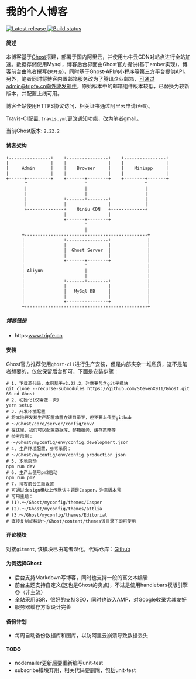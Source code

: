 # 我的个人博客

<a href="https://github.com/StevenX911/Ghost/releases/">
    <img src="https://img.shields.io/github/release/StevenX911/Ghost.svg" alt="Latest release" />
</a>
<a href="https://travis-ci.org/StevenX911/Ghost">
    <img src="https://travis-ci.org/StevenX911/Ghost.svg?branch=master" alt="Build status" />
</a>

#### 简述

本博客基于[Ghost](./Ghost.md)搭建，部署于国内阿里云，并使用七牛云CDN对站点进行全站加速。数据存储使用Mysql，博客后台界面由Ghost官方提供(基于ember实现)，博客前台由笔者撰写(`未开源`)，同时基于Ghost-API向小程序等第三方平台提供API。另外，笔者同时将博客内置邮箱服务改为了腾讯企业邮箱，可通过admin@tripfe.cn向外收发邮件，原始版本中的邮箱组件版本较低，已替换为较新版本，并配置上线可用。

博客全站使用HTTPS协议访问，相关证书通过阿里云申请(`免费`)。

Travis-CI配置`.travis.yml`更改通知功能，改为笔者gmail。

当前Ghost版本: `2.22.2`

#### 博客架构
```shell
+----------------+    +----------------+    +----------------+
|                |    |                |    |                |
|     Admin      |    |    Browser     |    |    Miniapp     |
|                |    |                |    |                |
+------+---------+    +-------+--------+    +--------+-------+
       ^                      ^                      ^
       |                      |                      |
       |                      |                      |
       |              +-------+--------+             |
       |              |                |             |
       +--------------+    Qiniu CDN   +-------------+
                      |                |
                      +-------+--------+
                              ^
                              |
      +-----------------------------------------------+
      |               +----------------+              |
      |               |                |              |
      |               |  Ghost Server  |              |
      |               |                |              |
      |               +-------+--------+              |
      |                       ^                       |
      | Aliyun                |                       |
      |                       |                       |
      |               +-------+--------+              |
      |               |                |              |
      |               |   MySql DB     |              |
      |               |                |              |
      |               +----------------+              |
      +-----------------------------------------------+

```

##### 博客链接

- https:www.tripfe.cn

#### 安装

Ghost官方推荐使用`ghost-cli`进行生产安装，但是内部夹杂一堆私货，这不是笔者想要的，仅仅保留后台即可，下面是安装步骤：
```shell
# 1. 下载源代码，本例基于v2.22.2，注意要包含git子模块
git clone --recurse-submodules https://github.com/StevenX911/Ghost.git && cd Ghost
# 2. 初始化(仅需做一次)
yarn setup
# 3. 开发环境配置
# 将本地开发和生产配置放置在该目录下，但不要上传至github
# ～/Ghost/core/server/config/env/
# 在这里，我们可以配置数据库、邮箱服务、缓存策略等
# 参考示例：
# ～/Ghost/myconfig/env/config.development.json
# 4. 生产环境配置，参考示例：
# ～/Ghost/myconfig/env/config.production.json
# 5. 本地启动
npm run dev
# 6. 生产上使用pm2启动
npm run pm2
# 7. 博客前台主题设置
# 可通过design模块上传默认主题是Casper，注意版本号
# 可用主题：
# (1).～/Ghost/myconfig/themes/Casper
# (2).～/Ghost/myconfig/themes/attlia
# (3.～/Ghost/myconfig/themes/Editorial
# 直接复制或移动～/Ghost/content/themes该目录下即可使用
```
#### 评论模块
对接`gitment`, 该模块已由笔者汉化，代码仓库：[Github](https://github.com/StevenX911/tripfe-comment)

#### 为何选择Ghost
- 后台支持Markdown写博客，同时也支持一般的富文本编辑
- 前台主题支持自定义(这也是Ghost的卖点)，不过是使用handlebars模版引擎😓（非主流）
- 全站采用SSR，很好的支持SEO，同时也嵌入AMP，对Google收录尤其友好
- 服务器缓存方案设计完善

#### 备份计划
- 每周自动备份数据库和图库，以防阿里云崩溃导致数据丢失

#### TODO
- nodemailer更新后要重新编写unit-test
- subscribe模块弃用，相关代码要删除，包括unit-test
